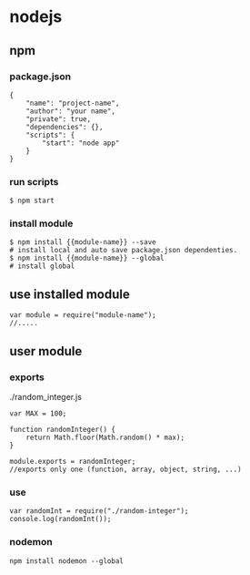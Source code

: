 # nodejs
## npm
### package.json
```
{
    "name": "project-name",
    "author": "your name",
    "private": true,
    "dependencies": {},
    "scripts": {
        "start": "node app"
    }
}
```
### run scripts
```
$ npm start
```
### install module
```
$ npm install {{module-name}} --save
# install local and auto save package.json dependenties.
$ npm install {{module-name}} --global
# install global
```
## use installed module
```
var module = require("module-name");
//.....
```
## user module
### exports
./random_integer.js
```
var MAX = 100;

function randomInteger() {
    return Math.floor(Math.random() * max);
}

module.exports = randomInteger;
//exports only one (function, array, object, string, ...)
```
### use
```
var randomInt = require("./random-integer");
console.log(randomInt());
```
### nodemon
```
npm install nodemon --global
```